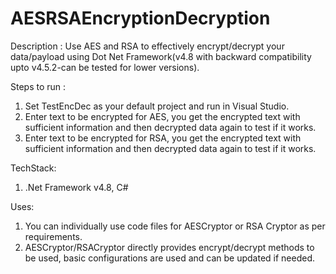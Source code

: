 # AESRSAEncryptionDecryption

Description :
Use AES and RSA to effectively encrypt/decrypt your data/payload using Dot Net Framework(v4.8 with backward compatibility upto v4.5.2-can be tested for lower versions).

Steps to run :
1. Set TestEncDec as your default project and run in Visual Studio.
2. Enter text to be encrypted for AES, you get the encrypted text with sufficient information and then decrypted data again to test if it works.
3. Enter text to be encrypted for RSA, you get the encrypted text with sufficient information and then decrypted data again to test if it works.

TechStack:
1. .Net Framework v4.8, C#

Uses:
1. You can individually use code files for AESCryptor or RSA Cryptor as per requirements.
2. AESCryptor/RSACryptor directly provides encrypt/decrypt methods to be used, basic configurations are used and can be updated if needed.

